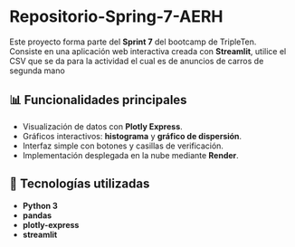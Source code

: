 # Repositorio-Spring-7-AERH
Este proyecto forma parte del **Sprint 7** del bootcamp de TripleTen.  
Consiste en una aplicación web interactiva creada con **Streamlit**, utilice el CSV que se da para la actividad el cual es de anuncios de carros de segunda mano


## 📊 Funcionalidades principales
- Visualización de datos con **Plotly Express**.
- Gráficos interactivos: **histograma** y **gráfico de dispersión**.
- Interfaz simple con botones y casillas de verificación.
- Implementación desplegada en la nube mediante **Render**.

## 🧠 Tecnologías utilizadas
- **Python 3**
- **pandas**
- **plotly-express**
- **streamlit**
